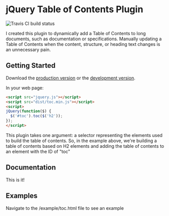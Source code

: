 # jQuery Table of Contents Plugin

![Travis CI build status](https://travis-ci.org/karlgroves/jquery-toc.svg?branch=master)

I created this plugin to dynamically add a Table of Contents to long documents, such as documentation or specifications.
Manually updating a Table of Contents when the content, structure, or heading text changes is an unnecessary pain.

## Getting Started

Download the [production version][min] or the [development version][max].

[min]: https://raw.github.com/karlgroves/jquery-toc/master/dist/jquery.toc.min.js
[max]: https://raw.github.com/karlgroves/jquery-toc/master/dist/jquery.toc.js

In your web page:

```html
<script src="jquery.js"></script>
<script src="dist/toc.min.js"></script>
<script>
jQuery(function($) {
  $('#toc').toc($('h2'));
});
</script>
```

This plugin takes one argument: a selector representing the elements used to build the table of contents. So, in the example
above, we're building a table of contents based on H2 elements and adding the table of contents to an element with the ID of "toc"


## Documentation
This is it!

## Examples
Navigate to the /example/toc.html file to see an example
